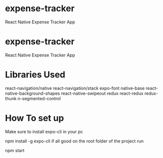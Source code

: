 # expense-tracker
React Native Expense Tracker App



# expense-tracker
React Native Expense Tracker App


# Libraries Used 
react-navigation/native
react-navigation/stack
expo-font
native-base
react-native-background-shapes
react-native-swipeout
redux
react-redux 
redux-thunk
n-segmented-control


# How To set up
Make sure to install expo-cli in your pc 

npm install -g expo-cli
if all good on the root folder of the project run

npm start


